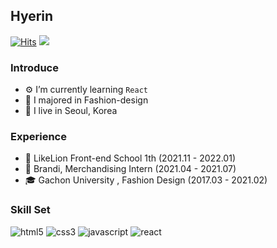 ## Hyerin
[![Hits](https://hits.seeyoufarm.com/api/count/incr/badge.svg?url=https%3A%2F%2Fgithub.com%2FHyeRrin&count_bg=%23F5639E&title_bg=%236E6E6E&icon=&icon_color=%23E7E7E7&title=Visit&edge_flat=true)](https://hits.seeyoufarm.com)
<a href="https://velog.io/@hye_rin"><img src="https://img.shields.io/badge/Tech%20Blog-11B48A?style=flat-square&logo=Vimeo&logoColor=white&link=https://velog.io/@hye_rin"/></a>

### Introduce

- ⚙️ I’m currently learning `React`<br>
- 👠 I majored in Fashion-design<br>
- 🏡 I live in Seoul, Korea
  <br>

### Experience

- 🦁 LikeLion Front-end School 1th (2021.11 - 2022.01) <br>
- 🛒 Brandi, Merchandising Intern (2021.04 - 2021.07)<br>
- 🎓 Gachon University , Fashion Design (2017.03 - 2021.02)
  <br/>

### Skill Set

![html5](https://img.shields.io/badge/html5-%23E34F26.svg?style=flat-square&logo=html5&logoColor=white)
![css3](https://img.shields.io/badge/css3-%231572B6.svg?style=flat-square&logo=css3&logoColor=white)
![javascript](https://img.shields.io/badge/JavaScript-%23323330.svg?style=flat-square&logo=javascript&logoColor=%23F7DF1E)
![react](https://img.shields.io/badge/React-20232A?style=flat-square&logo=react&logoColor=61DAFB)

